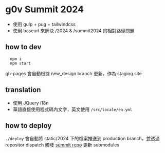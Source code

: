 # g0v Summit 2024

- 使用 gulp + pug + tailwindcss
- 使用 baseurl 來解決 /2024 & /summit2024 的相對路徑問題

## how to dev
```
  npm i
  npm start
```
gh-pages 會自動根據 new_design branch 更新，作為 staging site

## translation

- 使用 JQuery i18n
- 華語直接使用程式碼內文字，英文使用 `/src/locale/en.yml`


## how to deploy
`./deploy`
會自動將 static/2024 下的檔案推送到 production branch，並透過 repositor dispatch 觸發 [summit repo](https://github.com/g0v/summit.g0v.tw) 更新 submodules
